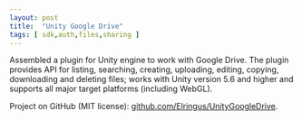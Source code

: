```yaml
---
layout: post
title:  "Unity Google Drive"
tags: [ sdk,auth,files,sharing ]
---
```


Assembled a plugin for Unity engine to work with Google Drive. The plugin provides API for listing, searching, creating, uploading, editing, copying, downloading and deleting files; works with Unity version 5.6 and higher and supports all major target platforms (including WebGL).

Project on GitHub (MIT license): [github.com/Elringus/UnityGoogleDrive](https://github.com/Elringus/UnityGoogleDrive).

